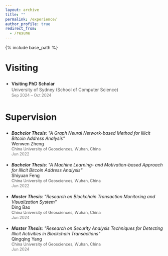 ```yaml
---
layout: archive
title: ""
permalink: /experience/
author_profile: true
redirect_from:
  - /resume
---
```


{% include base_path %}


# Visiting

<style>
  .list-container {
    list-style-type: disc;
    padding-left: 20px;
    margin: 0;
  }

  /* Visiting */
  .visiting-item {
    margin-bottom: 8px;
    padding: 6px 0;
  }
  .visiting-role {
    font-weight: 600;
    font-size: 1em;
  }
  .visiting-details {
    margin-top: 2px;
    color: #555;
  }
  .visiting-time {
    margin-top: 2px;
    font-size: 0.9em;
    color: #777;
  }

  /* Supervision */
  .supervision-item {
    margin-bottom: 6px;
    padding: 6px 0;
  }
  .supervision-title strong {
    font-weight: 600;
  }
  .supervision-title {
    font-style: italic;
  }
  .supervision-name em {
    font-weight: normal;
    font-size: 1em;
  }
  .supervision-location {
    margin-top: 1px;
    font-size: 0.9em;
    color: #555;
  }
  .supervision-date {
    margin-top: 1px;
    font-size: 0.9em;
    color: #777;
  }

  @media (max-width: 600px) {
    .visiting-role,
    .supervision-title {
      font-size: 1em;
    }
    .visiting-time,
    .supervision-date {
      font-size: 0.85em;
    }
    .visiting-item,
    .supervision-item {
      padding: 4px 0;
    }
  }
</style>

<ul class="list-container">
  <li class="visiting-item">
    <div class="visiting-role">Visiting PhD Scholar</div>
    <div class="visiting-details">University of Sydney (School of Computer Science)</div>
    <div class="visiting-time">Sep 2024 – Oct 2024</div>
  </li>
</ul>

# Supervision

<ul class="list-container">
  <li class="supervision-item">
    <div class="supervision-title"><strong>Bachelor Thesis</strong>: <em>"A Graph Neural Network-based Method for Illicit Bitcoin Address Analysis"</em></div>
    <div class="supervision-name">Wenwen Zheng</div>
    <div class="supervision-location">China University of Geosciences, Wuhan, China</div>
    <div class="supervision-date">Jun 2022</div>
  </li>
  <li class="supervision-item">
    <div class="supervision-title"><strong>Bachelor Thesis</strong>: <em>"A Machine Learning- and Motivation-based Approach for Illicit Bitcoin Address Analysis"</em></div>
    <div class="supervision-name">Shiyuan Feng</div>
    <div class="supervision-location">China University of Geosciences, Wuhan, China</div>
    <div class="supervision-date">Jun 2022</div>
  </li>
  <li class="supervision-item">
    <div class="supervision-title"><strong>Master Thesis</strong>: <em>"Research on Blockchain Transaction Monitoring and Visualization System"</em></div>
    <div class="supervision-name">Ding Bao</div>
    <div class="supervision-location">China University of Geosciences, Wuhan, China</div>
    <div class="supervision-date">Jun 2024</div>
  </li>
  <li class="supervision-item">
    <div class="supervision-title"><strong>Master Thesis</strong>: <em>"Research on Security Analysis Techniques for Detecting Illicit Activities in Blockchain Transactions"</em></div>
    <div class="supervision-name">Qingqing Yang</div>
    <div class="supervision-location">China University of Geosciences, Wuhan, China</div>
    <div class="supervision-date">Jun 2024</div>
  </li>
</ul>



<!--# Visiting

* Visiting PhD Scholar, University of Sydney (School of Computer Science), Sep 2024 – Oct 2024

# Supervision

* *Wenwen Zheng*, **Bachelor Thesis**: "A Graph Neural Network-based Method for Illicit Bitcoin Address Analysis", China University of Geosciences, Wuhan, China, Jun. 2022
* *Shiyuan Feng*, **Bachelor Thesis**: "A Machine Learning- and Motivation-based Approach for Illicit Bitcoin Address Analysis", China University of Geosciences, Wuhan, China, Jun. 2022
* *Ding Bao*, **Master Thesis**: "Research on Blockchain Transaction Monitoring and Visualization System", China University of Geosciences, Wuhan, China, Jun. 2024
* *Qingqing Yang*, **Master Thesis**: "Research on Security Analysis Techniques for Detecting Illicit Activities in Blockchain Transactions", China University of Geosciences, Wuhan, China, Jun. 2024 -->
 


<!-- # Intership -->


  
